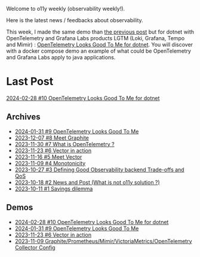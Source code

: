 Welcome to o11y weekly (observability weekly!).

Here is the latest news / feedbacks about observability.

This week, I made the same demo than [the previous post](./2024-01-31_OpenTelemetry_Looks_Good_To_Me/README.md) but for dotnet with OpenTelemetry and Grafana Labs products LGTM (Loki, Grafana, Tempo and Mimir) : [OpenTelemetry Looks Good To Me for dotnet](./2024-02-28_OpenTelemetry_Looks_Good_To_Me_dotnet/README.md). You will discover with a docker compose demo an example of what could be OpenTelemetry and Grafana Labs apply to java applications.

# Last Post
[2024-02-28 #10 OpenTelemetry Looks Good To Me for dotnet](./2024-02-28_OpenTelemetry_Looks_Good_To_Me_dotnet/README.md)

## Archives
- [2024-01-31 #9 OpenTelemetry Looks Good To Me](./2024-01-31_OpenTelemetry_Looks_Good_To_Me/README.md)
- [2023-12-07 #8 Meet Graphite](./2023-12-07_Meet_Graphite/README.md)
- [2023-11-30 #7 What is OpenTelemetry ?](./2023-11-30_What_is_OpenTelemetry/README.md)
- [2023-11-23 #6 Vector in action](./2023-11-23_Vector_in_action/README.md)
- [2023-11-16 #5 Meet Vector](./2023-11-16_Meet_Vector/README.md)
- [2023-11-09 #4 Monotonicity](./2023-11-09_Monotonicity/README.md)
- [2023-10-27 #3 Defining Good Observability backend Trade-offs and QoS](./2023-10-27_Defining_Good_Observability_backend_Trade-offs_and_QoS/README.md)
- [2023-10-18 #2 News and Post (What is not o11y solution ?)](./2023-10-18_What_is_not_an_observability_solution/README.md)
- [2023-10-11 #1 Savings dilemma](./2023-10-11_Savings_dilemma/README.md)

## Demos
- [2024-02-28 #10 OpenTelemetry Looks Good To Me for dotnet](./2024-02-28_OpenTelemetry_Looks_Good_To_Me_dotnet/README.md)
- [2024-01-31 #9 OpenTelemetry Looks Good To Me](./2024-01-31_OpenTelemetry_Looks_Good_To_Me/demo/README.md)
- [2023-11-23 #6 Vector in action](./2023-11-23_Vector_in_action/README.md)
- [2023-11-09 Graphite/Prometheus/Mimir/VictoriaMetrics/OpenTelemetry Collector Config](./2023-11-09_Monotonicity/demo/README.md)
